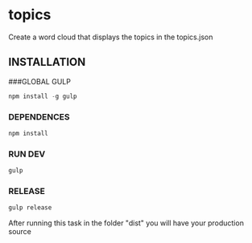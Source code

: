 # topics

Create a word cloud that displays the topics in the topics.json
  
## INSTALLATION

###GLOBAL GULP
```javascript
npm install -g gulp
```
### DEPENDENCES
```javascript
npm install
```
### RUN DEV
```javascript
gulp
```
### RELEASE
```javascript
gulp release
```
After running this task in the folder "dist" you will have your production source 

